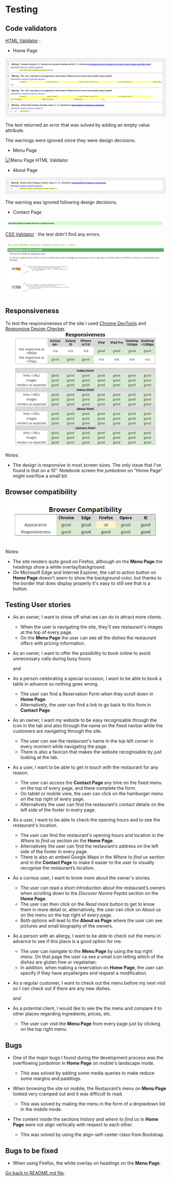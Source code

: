 # Testing

## Code validators

[HTML Validator](https://validator.w3.org/) : 

- Home Page

![Home Page HTML Validator](readme-files/homevalidator.png)

The test returned an error that was solved by adding an empty value attribute. 

The warnings were ignored since they were design decisions. 

- Menu Page

![Menu Page HTML Validator](readme-files/#.png)

- About Page

![About Page HTML Validator](readme-files/aboutvalidator.png)

The warning was ignored following design decisions.

- Contact Page

![Contact Page HTML Validator](readme-files/contactvalidator.png)


[CSS Validator](https://jigsaw.w3.org/css-validator/) : the test didn't find any errors.

![CSS Validator](readme-files/cssvalidator.png)

## Responsiveness

To test the responsiveness of the site I used [Chrome DevTools](https://developers.google.com/web/tools/chrome-devtools) and [Responsive Design Checker](https://www.responsivedesignchecker.com/).
![Responsive Design](readme-files/responsiveness.png)

Notes:

- The design is responsive in most screen sizes. The only issue that I've found is that on a 10'' Notebook screen the jumbotron on "Home Page" might overflow a small bit.

## Browser compatibility

![Browser Compatibility](readme-files/compatibility.png)

Notes:

- The site renders quite good on Firefox, although on the **Menu Page** the headings show a white overlay/background.
- On Microsoft Edge and Internet Explorer, the call to action button on **Home Page** doesn't seem to show the background color, but thanks to the border that does display properly it's easy to still see that is a button.

## Testing User stories

- As an owner, I want to show off what we can do to attract more clients.
  - When the user is navigating the site, they'll see restaurant's images at the top of every page.
  - On the **Menu Page** the user can see all the dishes the restaurant offers with pricing information.

- As an owner, I want to offer the possibility to book online to avoid unnecessary calls during busy hours.

  and
- As a person celebrating a special occasion, I want to be able to book a table in advance so nothing goes wrong.
  - The user can find a Reservation Form when they scroll down in **Home Page**.
  - Alternatively, the user can find a link to go back to this form in **Contact Page**. 

- As an owner, I want my website to be easy recognisable through the icon in the tab and also through the name on the fixed navbar while the customers are navigating through the site.
  - The user can see the restaurant's name in the top left corner in every moment while navigating the page.
  - There is also a favicon that makes the website recognisable by just looking at the tab. 

- As a user, I want to be able to get in touch with the restaurant for any reason.
  - The user can access the **Contact Page** any time on the fixed menu on the top of every page, and there complete the form.
  - On tablet or mobile view, the user can click on the hamburger menu on the top right of every page.
  - Alternatively the user can find the restaurant’s contact details on the left side of the footer in every page.

- As a user, I want to be able to check the opening hours and to see the restaurant's location.
  - The user can find the restaurant's opening hours and location in the *Where to find us* section on the **Home Page**. 
  - Alternatively the user can find the restaurant’s address on the left side of the footer in every page.
  - There is also an embed Google Maps in the *Where to find us* section and in the **Contact Page** to make it easier to the user to visually recognise the restaurant’s location.

- As a curious user, I want to know more about the owner's stories.
  - The user can read a short introduction about the restaurant’s owners when scrolling down to the *Discover Nonna Pepita* section on the **Home Page**.
  - The user can then click on the *Read more* button to get to know them in more detail or, alternatively, the user can click on *About us* on the menu on the top right of every page. 
  - Both options will lead to the **About us Page** where the user can see pictures and small biography of the owners.

- As a person with an allergy, I want to be able to check out the menu in advance to see if this place is a good option for me.
  - The user can navigate to the **Menu Page** by using the top right menu. On that page the user ca see a small icon telling which of the dishes are gluten free or vegetarian. 
  - In addition, when making a reservation on **Home Page**, the user can specify if they have anyallergies and request a modification.

- As a regular customer, I want to check out the menu before my next visit so I can check out if there are any new dishes.
  
  and
- As a potential client, I would like to see the the menu and compare it to other places regarding ingredients, prices, etc.
  - The user can visit the **Menu Page** from every page just by clicking on the top right menu. 

## Bugs 

- One of the major bugs I found during the development process was the overflowing jumbotron in **Home Page** on mobile's landscape mode. 
  - This was solved by adding some media queries to make reduce some margins and paddings.

- When browsing the site on mobile, the Restaurant’s menu on **Menu Page** looked very cramped out and it was difficult to read. 
  - This was solved by making the menu in the form of a dropwdown list in the mobile mode.

- The content inside the sections *history* and *where to find us* in **Home Page** were not align vertically with respect to each other.
  - This was solved by using the align-self-center class from Bootstrap.

## Bugs to be fixed

- When using Firefox, the white overlay on headings on the **Menu Page**.

[Go back to README.md file](README.md).

